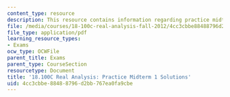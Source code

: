 ```yaml
---
content_type: resource
description: This resource contains information regarding practice midterm 1 solutions.
file: /media/courses/18-100c-real-analysis-fall-2012/4cc3cbbe88488796d2bb767ea0fa9cbe_MIT18_100CF12_Solutions.pdf
file_type: application/pdf
learning_resource_types:
- Exams
ocw_type: OCWFile
parent_title: Exams
parent_type: CourseSection
resourcetype: Document
title: '18.100C Real Analysis: Practice Midterm 1 Solutions'
uid: 4cc3cbbe-8848-8796-d2bb-767ea0fa9cbe
---
```


